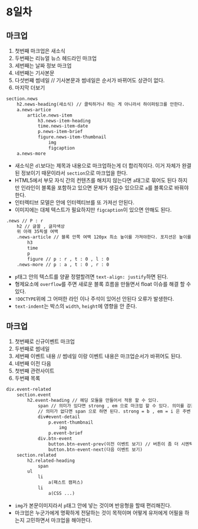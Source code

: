 # 8일차 

## 마크업 

1. 첫번째 마크업은 새소식
1. 두번째는 리뉴얼 뉴스 헤드라인 마크업
1. 세번째는 날짜 정보 마크업
1. 네번째는 기사본문
1. 다섯번쨰 썸네일 // 기사본문과 썸네일은 순서가 바뀌어도 상관이 없다.
1. 마지막 더보기

```html
section.news
    h2.news-heading(새소식) // 클릭하거나 하는 게 아니라서 하이퍼링크를 안한다.
    a.news-artice
        article.news-item
            h3.news-item-heading
            time.news-item-date
            p.news-item-brief
            figure.news-item-thumbnail
                img
                figcaption
    a.news-more
```

- 새소식은 `dl`보다는 제목과 내용으로 마크업하는게 더 합리적이다. 이거 자체가 완결된 정보이기 때문이라서 `section`으로 마크업을 한다.
- HTML5에서 부모 자식 간의 컨텐츠를 해치지 않는다면 `a`태그로 묶어도 된다 하지만 인라인이 블록을 포함하고 있으면 문제가 생길수 있으므로 `a`를 블록으로 바꿔야한다.
- 인터렉티브 모델은 안에 인터렉티브를 또 가져선 안된다.
- 이미지에는 대체 텍스트가 필요하지만 `figcaption`이 있으면 안해도 된다.

```html
.news // P : r
    h2 // 글꼴 , 글자색상
    위 아래 35픽셀 여백
    .news-article // 블록 안쪽 여백 120px 최소 높이를 가져야한다. 포지션은 높이를 인식하지 못하기 떄문이다. 
        h3
        time
        p
        figure // p : r , t : 0 , l : 0 
    .news-more // p : a , t : 0 , r : 0
```

- `p`태그 안의 텍스트를 양끝 정렬할려면 `text-align: justify`하면 된다.
- 형제요소에 `overflow`를 주면 새로운 블록 흐름을 만들면서 float 이슈를 해결 할 수 있다.
- `!DOCTYPE`위에 그 어떠한 라인 이나 주석이 있어선 안된다 오류가 발생한다.
- `text-indent`는 박스의 `width`, `height`에 영향을 안 준다.

## 마크업

1. 첫번째로 신규이벤트 마크업
1. 두번째로 썸네일
1. 세번째 이벤트 내용 // 썸네일 이랑 이벤트 내용은 마크업순서가 바뀌어도 된다.
1. 네번째 이전 다음 
1. 첫번째 관련사이트 
1. 두번쨰 목록

```html
div.event-related
    section.event
        h2.event-heading // 헤딩 모듈을 만들어서 적용 할 수 있다.
            span // 의미가 있다면 strong , em 으로 마크업 할 수 있다. 의미를 강조 할 수 있다.
            // 의미가 없다면 span 으로 하면 된다. strong = b , em = i 은 주변 하고 차별을 주고 싶을때 쓴다.
            div#event-detail
                p.event-thumbnail
                    img
                p.event-brief
            div.btn-event
                button.btn-event-prev(이전 이벤트 보기) // 버튼이 좀 더 시멘틱한 이름이다.
                button.btn-event-next(다음 이벤트 보기) 
    section.related
        h2.related-heading
            span
        ul
            li
                a(패스트 캠퍼스)
            li
                a(CSS ...)
```

- `img`가 본문이미지라서 `p`태그 안에 넣는 것이며 반응형을 할때 편리해진다.
- 마크업은 누군가에게 명확하게 전달하는 것이 목적이며 어떻게 유저에게 어필을 하는지 고민하면서 마크업을 해야한다.

